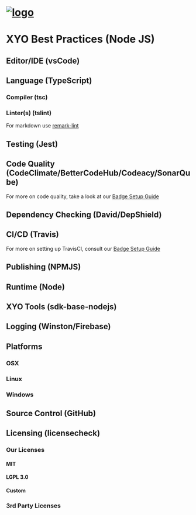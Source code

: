 [logo]: https://cdn.xy.company/img/brand/XY_Logo_GitHub.png

# [![logo]](https://xy.company)

# XYO Best Practices (Node JS)

## Editor/IDE (vsCode)

## Language (TypeScript)

### Compiler (tsc)

### Linter(s) (tslint)

For markdown use [remark-lint](https://github.com/remarkjs/remark-lint)

## Testing (Jest)

## Code Quality (CodeClimate/BetterCodeHub/Codeacy/SonarQube)

For more on code quality, take a look at our [Badge Setup Guide](./badge-setup.md)

## Dependency Checking (David/DepShield)

## CI/CD (Travis)

For more on setting up TravisCI, consult our [Badge Setup Guide](./badge-setup.md)

## Publishing (NPMJS)

## Runtime (Node)

## XYO Tools (sdk-base-nodejs)

## Logging (Winston/Firebase)

## Platforms

### OSX

### Linux

### Windows

## Source Control (GitHub)

## Licensing (licensecheck)

### Our Licenses

#### MIT

#### LGPL 3.0

#### Custom

### 3rd Party Licenses

